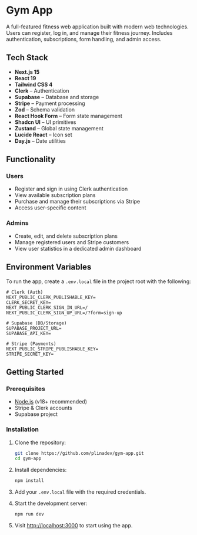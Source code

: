 # Gym App 

A full-featured fitness web application built with modern web technologies. Users can register, log in, and manage their fitness journey. Includes authentication, subscriptions, form handling, and admin access.

## Tech Stack

- **Next.js 15**
- **React 19**
- **Tailwind CSS 4**
- **Clerk** – Authentication
- **Supabase** – Database and storage
- **Stripe** – Payment processing
- **Zod** – Schema validation
- **React Hook Form** – Form state management
- **Shadcn UI** – UI primitives
- **Zustand** – Global state management
- **Lucide React** – Icon set
- **Day.js** – Date utilities

## Functionality

### Users
- Register and sign in using Clerk authentication
- View available subscription plans
- Purchase and manage their subscriptions via Stripe
- Access user-specific content

### Admins
- Create, edit, and delete subscription plans
- Manage registered users and Stripe customers
- View user statistics in a dedicated admin dashboard

  
## Environment Variables

To run the app, create a `.env.local` file in the project root with the following:

```env
# Clerk (Auth)
NEXT_PUBLIC_CLERK_PUBLISHABLE_KEY=
CLERK_SECRET_KEY=
NEXT_PUBLIC_CLERK_SIGN_IN_URL=/
NEXT_PUBLIC_CLERK_SIGN_UP_URL=/?form=sign-up

# Supabase (DB/Storage)
SUPABASE_PROJECT_URL=
SUPABASE_API_KEY=

# Stripe (Payments)
NEXT_PUBLIC_STRIPE_PUBLISHABLE_KEY=
STRIPE_SECRET_KEY=
```

## Getting Started

### Prerequisites

- [Node.js](https://nodejs.org/) (v18+ recommended)
- Stripe & Clerk accounts
- Supabase project

### Installation

1. Clone the repository:

   ```bash
   git clone https://github.com/plinadev/gym-app.git
   cd gym-app
   ```

2. Install dependencies:

   ```bash
   npm install
   ```

3. Add your `.env.local` file with the required credentials.

4. Start the development server:

   ```bash
   npm run dev
   ```

5. Visit [http://localhost:3000](http://localhost:3000) to start using the app.

